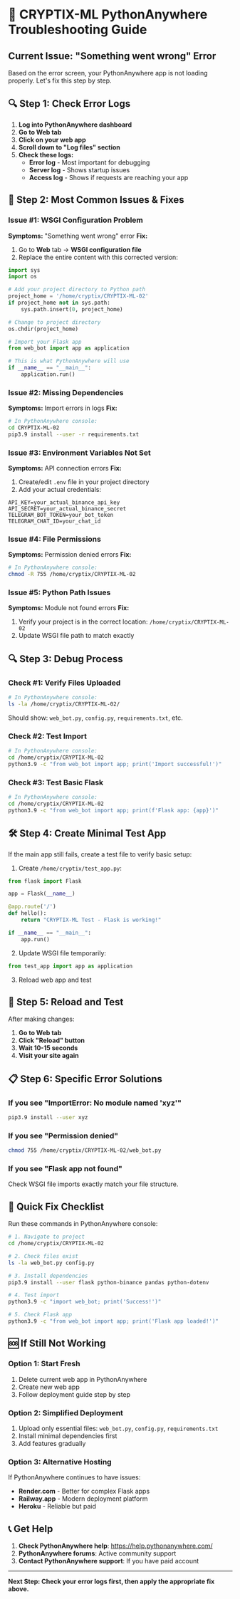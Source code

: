 # 🚨 CRYPTIX-ML PythonAnywhere Troubleshooting Guide

## Current Issue: "Something went wrong" Error

Based on the error screen, your PythonAnywhere app is not loading properly. Let's fix this step by step.

## 🔍 Step 1: Check Error Logs

1. **Log into PythonAnywhere dashboard**
2. **Go to Web tab**
3. **Click on your web app**
4. **Scroll down to "Log files" section**
5. **Check these logs:**
   - **Error log** - Most important for debugging
   - **Server log** - Shows startup issues
   - **Access log** - Shows if requests are reaching your app

## 🔧 Step 2: Most Common Issues & Fixes

### Issue #1: WSGI Configuration Problem
**Symptoms:** "Something went wrong" error
**Fix:**
1. Go to **Web** tab → **WSGI configuration file**
2. Replace the entire content with this corrected version:

```python
import sys
import os

# Add your project directory to Python path
project_home = '/home/cryptix/CRYPTIX-ML-02'
if project_home not in sys.path:
    sys.path.insert(0, project_home)

# Change to project directory
os.chdir(project_home)

# Import your Flask app
from web_bot import app as application

# This is what PythonAnywhere will use
if __name__ == "__main__":
    application.run()
```

### Issue #2: Missing Dependencies
**Symptoms:** Import errors in logs
**Fix:**
```bash
# In PythonAnywhere console:
cd CRYPTIX-ML-02
pip3.9 install --user -r requirements.txt
```

### Issue #3: Environment Variables Not Set
**Symptoms:** API connection errors
**Fix:**
1. Create/edit `.env` file in your project directory
2. Add your actual credentials:
```
API_KEY=your_actual_binance_api_key
API_SECRET=your_actual_binance_secret
TELEGRAM_BOT_TOKEN=your_bot_token
TELEGRAM_CHAT_ID=your_chat_id
```

### Issue #4: File Permissions
**Symptoms:** Permission denied errors
**Fix:**
```bash
# In PythonAnywhere console:
chmod -R 755 /home/cryptix/CRYPTIX-ML-02
```

### Issue #5: Python Path Issues
**Symptoms:** Module not found errors
**Fix:**
1. Verify your project is in the correct location: `/home/cryptix/CRYPTIX-ML-02`
2. Update WSGI file path to match exactly

## 🔍 Step 3: Debug Process

### Check #1: Verify Files Uploaded
```bash
# In PythonAnywhere console:
ls -la /home/cryptix/CRYPTIX-ML-02/
```
Should show: `web_bot.py`, `config.py`, `requirements.txt`, etc.

### Check #2: Test Import
```bash
# In PythonAnywhere console:
cd /home/cryptix/CRYPTIX-ML-02
python3.9 -c "from web_bot import app; print('Import successful!')"
```

### Check #3: Test Basic Flask
```bash
# In PythonAnywhere console:
cd /home/cryptix/CRYPTIX-ML-02
python3.9 -c "from web_bot import app; print(f'Flask app: {app}')"
```

## 🛠️ Step 4: Create Minimal Test App

If the main app still fails, create a test file to verify basic setup:

1. Create `/home/cryptix/test_app.py`:
```python
from flask import Flask

app = Flask(__name__)

@app.route('/')
def hello():
    return "CRYPTIX-ML Test - Flask is working!"

if __name__ == "__main__":
    app.run()
```

2. Update WSGI file temporarily:
```python
from test_app import app as application
```

3. Reload web app and test

## 🔄 Step 5: Reload and Test

After making changes:
1. **Go to Web tab**
2. **Click "Reload" button**
3. **Wait 10-15 seconds**
4. **Visit your site again**

## 📋 Step 6: Specific Error Solutions

### If you see "ImportError: No module named 'xyz'"
```bash
pip3.9 install --user xyz
```

### If you see "Permission denied"
```bash
chmod 755 /home/cryptix/CRYPTIX-ML-02/web_bot.py
```

### If you see "Flask app not found"
Check WSGI file imports exactly match your file structure.

## 🎯 Quick Fix Checklist

Run these commands in PythonAnywhere console:

```bash
# 1. Navigate to project
cd /home/cryptix/CRYPTIX-ML-02

# 2. Check files exist
ls -la web_bot.py config.py

# 3. Install dependencies
pip3.9 install --user flask python-binance pandas python-dotenv

# 4. Test import
python3.9 -c "import web_bot; print('Success!')"

# 5. Check Flask app
python3.9 -c "from web_bot import app; print('Flask app loaded!')"
```

## 🆘 If Still Not Working

### Option 1: Start Fresh
1. Delete current web app in PythonAnywhere
2. Create new web app
3. Follow deployment guide step by step

### Option 2: Simplified Deployment
1. Upload only essential files: `web_bot.py`, `config.py`, `requirements.txt`
2. Install minimal dependencies first
3. Add features gradually

### Option 3: Alternative Hosting
If PythonAnywhere continues to have issues:
- **Render.com** - Better for complex Flask apps
- **Railway.app** - Modern deployment platform
- **Heroku** - Reliable but paid

## 📞 Get Help

1. **Check PythonAnywhere help**: https://help.pythonanywhere.com/
2. **PythonAnywhere forums**: Active community support
3. **Contact PythonAnywhere support**: If you have paid account

---

**Next Step: Check your error logs first, then apply the appropriate fix above.**
